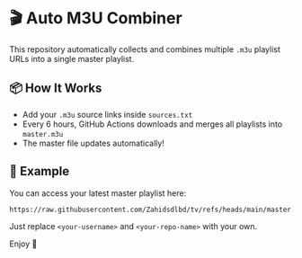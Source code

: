 # 🎬 Auto M3U Combiner

This repository automatically collects and combines multiple `.m3u` playlist URLs into a single master playlist.

## 📦 How It Works
- Add your `.m3u` source links inside `sources.txt`
- Every 6 hours, GitHub Actions downloads and merges all playlists into `master.m3u`
- The master file updates automatically!

## 🔗 Example
You can access your latest master playlist here:
```
https://raw.githubusercontent.com/Zahidsdlbd/tv/refs/heads/main/master.m3u
```

Just replace `<your-username>` and `<your-repo-name>` with your own.

Enjoy 🎥
